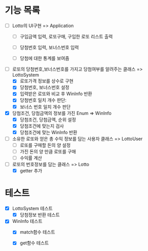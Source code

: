 # 기능 목록
- [ ] Lotto의 UI구현 => Application
    - [ ] 구입금액 입력, 로또구매, 구입한 로또 리스트 출력
    - [ ] 당첨번호 입력, 보너스번호 입력
    - [ ] 당첨에 대한 통계를 보여줌


- [ ] 로또의 당첨번호,보너스번호를 가지고 당첨여부를 알려주는 클래스 => LottoSystem
    - [x] 로또가격 정보를 상수로 구현
    - [x] 당첨번호, 보너스번호 설정
    - [x] 입력받은 로또와 비교 후 WinInfo 반환
    - [x] 당첨번호 일치 개수 판단:
    - [x] 보너스 번호 일치 개수 판단

- [x] 당첨조건, 당첨금액의 정보를 가진 Enum => WinInfo 
  - [x] 당첨조건, 당첨금액, 순위 설정
  - [x] 당첨조건에 맞는지 검사
  - [x] 당첨조건에 맞는 WinInfo 반환

- [ ] 소유한 로또와 얻은 총 수익 정보를 담는 사용자 클래스 => LottoUser 
    - [ ] 로또를 구매할 돈의 양 설정
    - [ ] 가진 돈의 양 만큼 로또를 구매
    - [ ] 수익률 계산

- [ ] 로또의 번호정보를 담는 클래스 => Lotto
    - [x] getter 추가

# 테스트
- [x] LottoSystem 테스트
  - [x] 당첨정보 반환 테스트

- [x] WinInfo 테스트
  - [x] match함수 테스트
  - [x] get함수 테스트
  